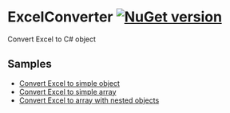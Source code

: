 # ExcelConverter [![NuGet version](https://badge.fury.io/nu/RandomSolutions.ExcelConverter.svg)](http://badge.fury.io/nu/RandomSolutions.ExcelConverter)
Convert Excel to C# object

## Samples
- [Convert Excel to simple object](Samples/SimpleObject#convert-excel-to-simple-c-object)
- [Convert Excel to simple array](Samples/SimpleArray#convert-excel-to-simple-c-array)
- [Convert Excel to array with nested objects](Samples/NestedArray#convert-excel-to-c-array-with-nested-objects)
